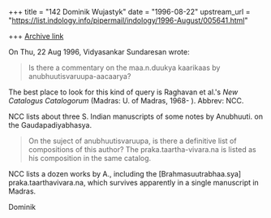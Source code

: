 +++
title = "142 Dominik Wujastyk"
date = "1996-08-22"
upstream_url = "https://list.indology.info/pipermail/indology/1996-August/005641.html"

+++
[Archive link](https://list.indology.info/pipermail/indology/1996-August/005641.html)

On Thu, 22 Aug 1996, Vidyasankar Sundaresan wrote:

> Is there a commentary on the maa.n.duukya kaarikaas by 
> anubhuutisvaruupa-aacaarya? 

The best place to look for this kind of query is Raghavan et al.'s _New
Catalogus Catalogorum_ (Madras: U. of Madras, 1968- ).  Abbrev: NCC.

NCC lists about three S. Indian manuscripts of some notes by Anubhuuti. on
the Gaudapadiyabhasya.

> On the suject of anubhuutisvaruupa, is there a definitive list of 
> compositions of this author? The praka.taartha-vivara.na is listed as his 
> composition in the same catalog. 

NCC lists a dozen works by A., including the [Brahmasuutrabhaa.sya]
praka.taarthavivara.na, which survives apparently in a single manuscript
in Madras. 

Dominik





